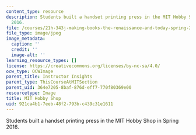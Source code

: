 ```yaml
---
content_type: resource
description: Students built a handset printing press in the MIT Hobby Shop in Spring
  2016.
file: /courses/21h-343j-making-books-the-renaissance-and-today-spring-2016/921ca4b17eeb48f2793bc439c31e1611_21h-343-classroom2.jpg
file_type: image/jpeg
image_metadata:
  caption: ''
  credit: ''
  image-alt: ''
learning_resource_types: []
license: https://creativecommons.org/licenses/by-nc-sa/4.0/
ocw_type: OCWImage
parent_title: Instructor Insights
parent_type: ThisCourseAtMITSection
parent_uid: 364e7205-8baf-876d-eff7-770f80369e00
resourcetype: Image
title: MIT Hobby Shop
uid: 921ca4b1-7eeb-48f2-793b-c439c31e1611
---
```

Students built a handset printing press in the MIT Hobby Shop in Spring 2016.